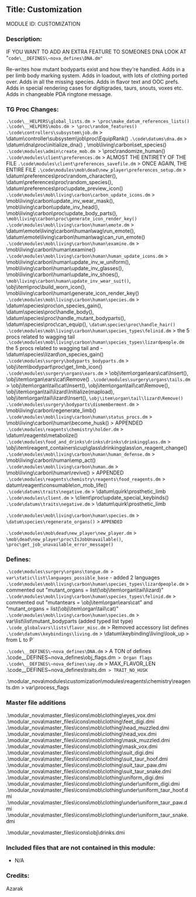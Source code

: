 ## Title: Customization

MODULE ID: CUSTOMIZATION

### Description:

IF YOU WANT TO ADD AN EXTRA FEATURE TO SOMEONES DNA LOOK AT "`code\__DEFINES\~nova_defines\DNA.dm"`

Re-writes how mutant bodyparts exist and how they're handled. Adds in a per limb body marking system. Adds in loadout, with lots of clothing ported over. Adds in all the missing species. Adds in flavor text and OOC prefs. Adds in special rendering cases for digitigrades, taurs, snouts, voxes etc. Adds in changeable PDA ringtone message.

### TG Proc Changes:

`.\code\__HELPERS\global_lists.dm > \proc\make_datum_references_lists()`
`.\code\__HELPERS\mobs.dm > \proc\random_features()`
`.\code\controllers\subsystem\job.dm` > \datum\controller\subsystem\job\proc\EquipRank()
`.\code\datums\dna.dm` > \datum\dna\proc\initialize_dna() , \mob\living\carbon\set_species()
`.\code\modules\admin\create_mob.dm `> \proc\randomize_human()
`.\code\modules\client\preferences.dm` > ALMOST THE ENTIRETY OF THE FILE
`.\code\modules\client\preferences_savefile.dm` > ONCE AGAIN, THE ENTIRE FILE
`.\code\modules\mob\dead\new_player\preferences_setup.dm` > \datum\preferences\proc\random_character(), \datum\preferences\proc\random_species(), \datum\preferences\proc\update_preview_icon()
`.\code\modules\mob\living\carbon\carbon_update_icons.dm` > \mob\living\carbon\update_inv_wear_mask(), \mob\living\carbon\update_inv_head(), \mob\living\carbon\proc\update_body_parts(), `\mob\living\carbon\proc\generate_icon_render_key()`
`.\code\modules\mob\living\carbon\human\emote.dm` > \datum\emote\living\carbon\human\wag\run_emote(), \datum\emote\living\carbon\human\wag\can_run_emote()
`.\code\modules\mob\living\carbon\human\examine.dm` > \mob\living\carbon\human\examine()
`.\code\modules\mob\living\carbon\human\human_update_icons.dm` > \mob\living\carbon\human\update_inv_w_uniform(), \mob\living\carbon\human\update_inv_glasses(), \mob\living\carbon\human\update_inv_shoes(), `\mob\living\carbon\human\update_inv_wear_suit()`, \obj\item\proc\build_worn_icon(), \mob\living\carbon\human\generate_icon_render_key()
`.\code\modules\mob\living\carbon\human\species.dm` > \datum\species\proc\on_species_gain(), \datum\species\proc\handle_body(), \datum\species\proc\handle_mutant_bodyparts(), \datum\species\proc\can_equip(), `\datum\species\proc\handle_hair()`
`.\code\modules\mob\living\carbon\human\species_types\felinid.dm` > the 5 procs related to wagging tail
`.\code\modules\mob\living\carbon\human\species_types\lizardpeople.dm` the 5 procs related to wagging tail and - \datum\species\lizard\on_species_gain()
`.\code\modules\surgery\bodyparts_bodyparts.dm` > \obj\item\bodypart\proc\get_limb_icon()
`.\code\modules\surgery\organs\ears.dm` > \obj\item\organ\ears\cat\Insert(), \obj\item\organ\ears\cat\Remove()
`.\code\modules\surgery\organs\tails.dm` > \obj\item\organ\tail\cat\Insert(), \obj\item\organ\tail\cat\Remove(), \obj\item\organ\tail\lizard\Initialize(mapload), \obj\item\organ\tail\lizard\Insert(), `\obj\item\organ\tail\lizard\Remove()`
`.\code\modules\surgery\bodyparts\dismemberment.dm` > \mob\living\carbon\regenerate_limb()
`.\code\modules\mob\living\carbon\human\status_procs.dm` > \mob\living\carbon\human\become_husk() > APPENDED
`.\code\modules\reagents\chemistry\holder.dm` > \datum\reagents\metabolize()
`.\code\modules\food_and_drinks\drinks\drinks\drinkingglass.dm` > \obj\item\reagent_containers\cup\glass\drinkingglass\on_reagent_change()
`.\code\modules\mob\living\carbon\human\human_defense.dm` > \mob\living\carbon\human\emp_act()
`.\code\modules\mob\living\carbon\human.dm` > \mob\living\carbon\human\revive() > APPENDED
`.\code\modules\reagents\chemistry\reagents\food_reagents.dm` > datum\reagent\consumable\on_mob_life()
`.\code\datums\traits\negative.dm` > \datum\quirk\prosthetic_limb
`.\code\modules\client.dm` > \client\proc\update_special_keybinds()
`.\code\datums\traits\negative.dm` > \datum\quirk\prosthetic_limb

`.\code\modules\mob\living\carbon\human\species.dm` > `\datum\species\regenerate_organs()` > `APPENDED`

`.\code\modules\mob\dead\new_player\new_player.dm` > `\mob\dead\new_player\proc\IsJobUnavailable()`, `\proc\get_job_unavailable_error_message()`

### Defines:

`.\code\modules\surgery\organs\tongue.dm > var\static\list\languages_possible_base` - added 2 languages
`.\code\modules\mob\living\carbon\human\species_types\lizardpeople.dm` > commented out "mutant_organs = list(\obj\item\organ\tail\lizard)"
`.\code\modules\mob\living\carbon\human\species_types\felinid.dm` > commented out "mutantears = \obj\item\organ\ears\cat" and "mutant_organs = list(\obj\item\organ\tail\cat)"
`.\code\modules\mob\living\carbon\human\species.dm` > var\list\list\mutant_bodyparts (added typed list type)
`.\code_globalvars\lists\flavor_misc.dm` > Removed accessory list defines
`.\code\datums\keybindings\living.dm` > \datum\keybinding\living\look_up > from L to P`

`.\code\__DEFINES\~nova_defines\DNA.dm` > A TON of defines`
`.\code\_\_DEFINES\~nova_defines\obj_flags.dm` > Organ flags`
`.\code\__DEFINES\~nova_defines\say.dm` > MAX_FLAVOR_LEN`
`.\code\_\_DEFINES\~nova_defines\traits.dm` > TRAIT_NO_HUSK`

.\modular_nova\modules\customization\modules\reagents\chemistry\reagents.dm > var\process_flags

### Master file additions

.\modular_nova\master_files\icons\mob\clothing\eyes_vox.dmi
.\modular_nova\master_files\icons\mob\clothing\feet_digi.dmi
.\modular_nova\master_files\icons\mob\clothing\head_muzzled.dmi
.\modular_nova\master_files\icons\mob\clothing\head_vox.dmi
.\modular_nova\master_files\icons\mob\clothing\mask_muzzled.dmi
.\modular_nova\master_files\icons\mob\clothing\mask_vox.dmi
.\modular_nova\master_files\icons\mob\clothing\suit_digi.dmi
.\modular_nova\master_files\icons\mob\clothing\suit_taur_hoof.dmi
.\modular_nova\master_files\icons\mob\clothing\suit_taur_paw.dmi
.\modular_nova\master_files\icons\mob\clothing\suit_taur_snake.dmi
.\modular_nova\master_files\icons\mob\clothing\uniform_digi.dmi
.\modular_nova\master_files\icons\mob\clothing\under\uniform_digi.dmi
.\modular_nova\master_files\icons\mob\clothing\under\uniform_taur_hoof.dmi
.\modular_nova\master_files\icons\mob\clothing\under\uniform_taur_paw.dmi
.\modular_nova\master_files\icons\mob\clothing\under\uniform_taur_snake.dmi

.\modular_nova\master_files\icons\obj\drinks.dmi

### Included files that are not contained in this module:

- N/A

### Credits:

Azarak

